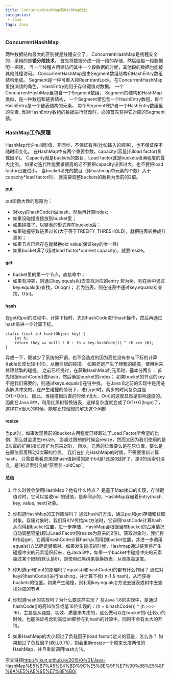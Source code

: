 ```yaml
---
title: ConcurrentHashMap和HashMap对比
categories:
 - Java
tags: Java
---
```


### ConcurrentHashMap
两种数据结构最大的区别就是线程安全了。
ConcurrentHashMap是线程安全的，采用的是**锁分段技术**，
首先将数据分成一段一段的存储，然后给每一段数据配一把锁，
当一个线程占用锁访问其中一个段数据的时候，其他段的数据也能被其他线程访问。
ConcurrentHashMap是由Segment数组结构和HashEntry数组结构组成。
Segment是一种可重入锁ReentrantLock，在ConcurrentHashMap里扮演锁的角色，
HashEntry则用于存储键值对数据。
一个ConcurrentHashMap里包含一个Segment数组，
Segment的结构和HashMap类似，是一种数组和链表结构， 
一个Segment里包含一个HashEntry数组，每个HashEntry是一个链表结构的元素， 
每个Segment守护者一个HashEntry数组里的元素,
当对HashEntry数组的数据进行修改时，必须首先获得它对应的Segment锁。

### HashMap工作原理
HashMap允许null键/值、非同步、不保证有序(比如插入的顺序)、也不保证序不随时间变化。
在HashMap中有两个重要参数，capacity(容量)和load factor(负载因子)。
Capacity就是buckets的数目，Load factor就是buckets填满程度的最大比例。
如果对迭代性能要求很高的话不要把capacity设置过大，也不要把load factor设置过小。
当bucket填充的数目（即hashmap中元素的个数）大于capacity*load factor时，
就需要调整buckets的数目为当前的2倍。
#### put
put函数大致的思路为：
+ 对key的hashCode()做hash，然后再计算index;
+ 如果没碰撞直接放到bucket里；
+ 如果碰撞了，以链表的形式存在buckets后；
+ 如果碰撞导致链表过长(大于等于TREEIFY_THRESHOLD)，就把链表转换成红黑树；
+ 如果节点已经存在就替换old value(保证key的唯一性)
+ 如果bucket满了(超过load factor*current capacity)，就要resize。
#### get
+ bucket里的第一个节点，直接命中；
+ 如果有冲突，则通过key.equals(k)去查找对应的entry
    若为树，则在树中通过key.equals(k)查找，O(logn)；
    若为链表，则在链表中通过key.equals(k)查找，O(n)。
#### hash
在get和put的过程中，计算下标时，先对hashCode进行hash操作，然后再通过hash值进一步计算下标。
```
static final int hash(Object key) {
    int h;
    return (key == null) ? 0 : (h = key.hashCode()) ^ (h >>> 16);
}
```
异或一下，既减少了系统的开销，也不会造成的因为高位没有参与下标的计算(table长度比较小时)，从而引起的碰撞。
如果还是产生了频繁的碰撞，使用树来处理频繁的碰撞。
之前已经提过，在获取HashMap的元素时，基本分两步：
首先根据hashCode()做hash，然后确定bucket的index；
如果bucket的节点的key不是我们需要的，则通过keys.equals()在链中找。
在Java 8之前的实现中是用链表解决冲突的，在产生碰撞的情况下，进行get时，两步的时间复杂度是O(1)+O(n)。
因此，当碰撞很厉害的时候n很大，O(n)的速度显然是影响速度的。
因此在Java 8中，利用红黑树替换链表，这样复杂度就变成了O(1)+O(logn)了，这样在n很大的时候，能够比较理想的解决这个问题
#### resize
当put时，如果发现目前的bucket占用程度已经超过了Load Factor所希望的比例，那么就会发生resize。
当超过限制的时候会resize，然而又因为我们使用的是2次幂的扩展(指长度扩为原来2倍)，
所以，元素的位置要么是在原位置，要么是在原位置再移动2次幂的位置。
我们在扩充HashMap的时候，不需要重新计算hash，
只需要看看原来的hash值新增的那个bit是1还是0就好了，是0的话索引没变，是1的话索引变成“原索引+oldCap”。

#### 总结
1. 什么时候会使用HashMap？他有什么特点？
是基于Map接口的实现，存储键值对时，它可以接收null的键值，是非同步的，HashMap存储着Entry(hash, key, value, next)对象。

2. 你知道HashMap的工作原理吗？
通过hash的方法，通过put和get存储和获取对象。存储对象时，我们将K/V传给put方法时，它调用hashCode计算hash从而得到bucket位置，进一步存储，HashMap会根据当前bucket的占用情况自动调整容量(超过Load Facotr则resize为原来的2倍)。获取对象时，我们将K传给get，它调用hashCode计算hash从而得到bucket位置，并进一步调用equals()方法确定键值对。如果发生碰撞的时候，Hashmap通过链表将产生碰撞冲突的元素组织起来，在Java 8中，如果一个bucket中碰撞冲突的元素超过某个限制(默认是8)，则使用红黑树来替换链表，从而提高速度。

3. 你知道get和put的原理吗？equals()和hashCode()的都有什么作用？
通过对key的hashCode()进行hashing，并计算下标( n-1 & hash)，从而获得buckets的位置。如果产生碰撞，则利用key.equals()方法去链表或树中去查找对应的节点

4. 你知道hash的实现吗？为什么要这样实现？
在Java 1.8的实现中，是通过hashCode()的高16位异或低16位实现的：(h = k.hashCode()) ^ (h >>> 16)，主要是从速度、功效、质量来考虑的，这么做可以在bucket的n比较小的时候，也能保证考虑到高低bit都参与到hash的计算中，同时不会有太大的开销。

5. 如果HashMap的大小超过了负载因子(load factor)定义的容量，怎么办？
如果超过了负载因子(默认0.75)，则会重新resize一个原来长度两倍的HashMap，并且重新调用hash方法。

原文链接<http://yikun.github.io/2015/04/01/Java-HashMap%E5%B7%A5%E4%BD%9C%E5%8E%9F%E7%90%86%E5%8F%8A%E5%AE%9E%E7%8E%B0/>